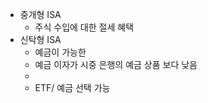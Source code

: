 - 중개형 ISA
	- 주식 수입에 대한 절세 혜택
- 신탁형 ISA
	- 예금이 가능한 
	- 예금 이자가 시중 은행의 예금 상품 보다 낮음 
	- 
	- ETF/ 예금 선택 가능 